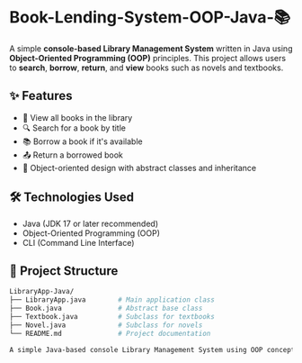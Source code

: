 # Book-Lending-System-OOP-Java-📚
A simple **console-based Library Management System** written in Java using **Object-Oriented Programming (OOP)** principles. This project allows users to **search**, **borrow**, **return**, and **view** books such as novels and textbooks.

## ✨ Features

- 📖 View all books in the library
- 🔍 Search for a book by title
- 📚 Borrow a book if it's available
- 📤 Return a borrowed book
- 🧱 Object-oriented design with abstract classes and inheritance

## 🛠️ Technologies Used

- Java (JDK 17 or later recommended)
- Object-Oriented Programming (OOP)
- CLI (Command Line Interface)

## 📂 Project Structure

```bash
LibraryApp-Java/
├── LibraryApp.java        # Main application class
├── Book.java              # Abstract base class
├── Textbook.java          # Subclass for textbooks
├── Novel.java             # Subclass for novels
└── README.md              # Project documentation

A simple Java-based console Library Management System using OOP concepts like inheritance, abstraction, and polymorphism. Easily search, borrow, return, and display books.
